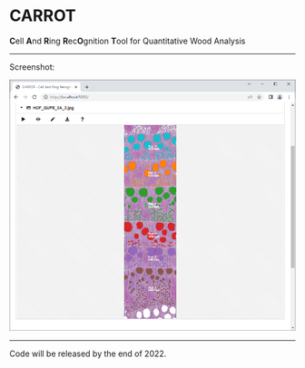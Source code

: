 # CARROT
**C**ell **A**nd **R**ing **R**ec**O**gnition **T**ool for Quantitative Wood Analysis

***

Screenshot:

<img src="assets/screenshot.png" alt="Screenshot"/>

***

Code will be released by the end of 2022.



